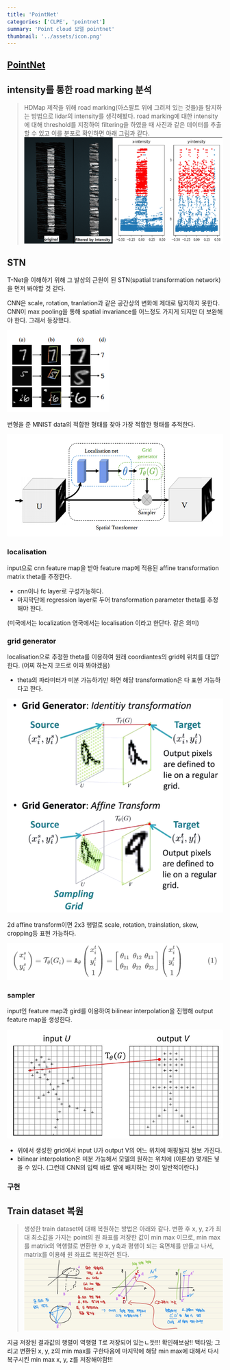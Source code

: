 ```yaml
---
title: 'PointNet'
categories: ['CLPE', 'pointnet']
summary: 'Point cloud 모델 pointnet'
thumbnail: '../assets/icon.png'
---
```

## [PointNet](https://github.com/charlesq34/pointnet)

## intensity를 통한 road marking 분석
>HDMap 제작을 위해 road marking(아스팔트 위에 그려져 있는 것들)을 탐지하는 방법으로 lidar의 intensity를 생각해봤다. road marking에 대한 intensity에 대해 threshold를 지정하여 filtering을 하였을 때 사진과 같은 데이터를 추출할 수 있고 이를 분포로 확인하면 아래 그림과 같다.
![](./assets/02_road_marking_intensity_distribution.PNG)
 
 
## STN
T-Net을 이해하기 위해 그 발상의 근원이 된 STN(spatial transformation network)을 먼저 봐야할 것 같다. 

CNN은 scale, rotation, tranlation과 같은 공간상의 변화에 제대로 탐지하지 못한다. CNN이 max pooling을 통해 spatial invariance를 어느정도 가지게 되지만 더 보완해야 한다. 그래서 등장했다.

![](./assets/02_stn_example.PNG)

변형을 준 MNIST data의 적합한 형태를 찾아 가장 적합한 형태를 추적한다. 

![](./assets/02_spatial_transformer.png)

### localisation
input으로 cnn feature map을 받아 feature map에 적용된 affine transformation matrix theta를 추정한다. 
* cnn이나 fc layer로 구성가능하다.
* 마지막단에 regression layer로 두어 transformation parameter theta를 추정해야 한다.

(미국에서는 localization 영국에서는 localisation 이라고 한단다. 같은 의미)

### grid generator 
localisation으로 추정한 theta를 이용하여 원래 coordiantes의 grid에 위치를 대입? 한다. (어찌 하는지 코드로 이따 봐야겠음)
* theta의 파라미터가 미분 가능하기만 하면 해당 transformation은 다 표현 가능하다고 한다.

![](./assets/02_stn_grid_generator.PNG)

2d affine transform이면 2x3 행렬로 scale, rotation, trainslation, skew, cropping등 표현 가능하다.

![](./assets/02_stn_2daffine_transformation.PNG)

### sampler
input인 feature map과 gird를 이용하여 bilinear interpolation을 진행해 output feature map을 생성한다.

![](./assets/02_stn_sampler.PNG)

* 위에서 생성한 grid에서 input U가 output V의 어느 위치에 매핑될지 정보 가진다.
* bilinear interpolation은 미분 가능해서 모델의 원하는 위치에 (이론상) 몇개든 넣을 수 있다. (그런데 CNN의 입력 바로 앞에 배치하는 것이 일반적이란다.)

### 구현


## Train dataset 복원
> 생성한 train dataset에 대해 복원하는 방법은 아래와 같다. 변환 후 x, y, z가 최대 최소값을 가지는 point의 원 좌표를 저장한 값이 min max 이므로, min max를 matrix의 역행렬로 변환한 후 x, y축과 평행이 되는 육면체를 만들고 나서, matrix를 이용해 원 좌표로 복원하면 된다.
 ![restore_data](./assets/02_restore_two_point_with_matrix.jpg "restore_data")

 지금 저장된 결과값의 행렬이 역행렬 T로 저장되어 있는ㄴ듯!!! 확인해보삼!! 백타임;
 그리고 변환된 x, y, z의 min max를 구한다음에 마지막에 해당 min max에 대해서 다시 복구시킨 min max x, y, z를 저장해야함!!!